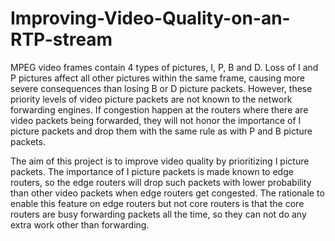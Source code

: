 # Improving-Video-Quality-on-an-RTP-stream

MPEG video frames contain 4 types of pictures, I, P, B and D. Loss of I and P pictures affect all other pictures within the same frame, causing more severe consequences than losing B or D picture packets. However, these priority levels of video picture packets are not known to the network forwarding engines. If congestion happen at the routers where there are video packets being forwarded, they will not honor the importance of I picture packets and drop them with the same rule as with P and B picture packets.

The aim of this project is to improve video quality by prioritizing I picture packets. The importance of I picture packets is made known to edge routers, so the edge routers will drop such packets with lower probability than other video packets when edge routers get congested. The rationale to enable this feature on edge routers but not core routers is that the core routers are busy forwarding packets all the time, so they can not do any extra work other than forwarding.

